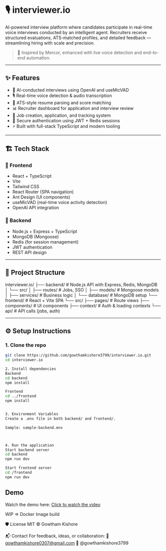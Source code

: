# 🎙️ interviewer.io

AI-powered interview platform where candidates participate in real-time voice interviews conducted by an intelligent agent. Recruiters receive structured evaluations, ATS-matched profiles, and detailed feedback — streamlining hiring with scale and precision.

> 🚀 Inspired by Mercor, enhanced with live voice detection and end-to-end automation.

---

## ✨ Features

- 🤖 AI-conducted interviews using OpenAI and useMicVAD
- 🎙️ Real-time voice detection & audio transcription
- 📄 ATS-style resume parsing and score matching
- 📊 Recruiter dashboard for application and interview review
- 🧾 Job creation, application, and tracking system
- 🔐 Secure authentication using JWT + Redis sessions
- ⚡ Built with full-stack TypeScript and modern tooling

---

## 🏗️ Tech Stack

### 🔹 Frontend
- React + TypeScript
- Vite
- Tailwind CSS
- React Router (SPA navigation)
- Ant Design (UI components)
- useMicVAD (real-time voice activity detection)
- OpenAI API integration

### 🔸 Backend
- Node.js + Express + TypeScript
- MongoDB (Mongoose)
- Redis (for session management)
- JWT authentication
- REST API design

---

## 📂 Project Structure

interviewer.io/
├── backend/ # Node.js API with Express, Redis, MongoDB
│ └── src/
│ ├── routes/ # Jobs, SSO
│ ├── models/ # Mongoose models
│ ├── services/ # Business logic
│ └── database/ # MongoDB setup
└── frontend/ # React + Vite SPA
└── src/
├── pages/ # Route views
├── components/ # UI components
├── context/ # Auth & loading contexts
└── api/ # API calls (jobs, auth)


---

## ⚙️ Setup Instructions

### 1. Clone the repo

```bash
git clone https://github.com/gowthamkishore3799/interviewer.io.git
cd interviewer.io

2. Install dependencies
Backend
cd backend
npm install

Frontend
cd ../frontend
npm install


3. Environment Variables
Create a .env file in both backend/ and frontend/.

Sample: sample-backend.env



4. Run the application
Start backend server
cd backend
npm run dev

Start frontend server
cd /frontend
npm run dev
```

## Demo

Watch the demo here: [Click to watch the video](https://www.loom.com/share/your-loom-video-id)


WIP => Docker Image build


🛡️ License
MIT © Gowtham Kishore




📬 Contact
For feedback, ideas, or collaboration:
📧 gowthamkishore0307@gmail.com
🐙 @gowthamkishore3799

